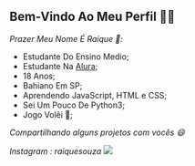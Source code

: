 ## **Bem-Vindo Ao Meu Perfil** 🥇💙 

*_Prazer Meu Nome É Raíque 👋_:*

  - Estudante Do Ensino Medio;
  - Estudante Na [Alura](https://alura.com.br);
  - 18 Anos;
  - Bahiano Em SP;
  - Aprendendo JavaScript, HTML e CSS;
  - Sei Um Pouco De Python3;
  - Jogo Volêi 🏐;

_Compartilhando alguns projetos com vocês 😄_

_Instagram : raiquesouza_
 ![](https://media1.tenor.com/m/8-3I6vR6J7kAAAAC/tooruoikawa-oikawa.gif)
